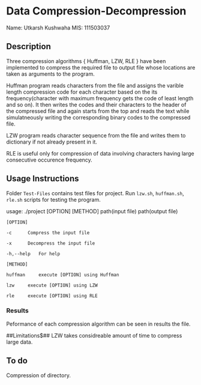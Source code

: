 # Data Compression-Decompression #
Name: Utkarsh Kushwaha
MIS: 111503037

## Description ##
Three compression algorithms { Huffman, LZW, RLE } have been implemented
to compress the required file to output file whose locations are taken as arguments to the program.

Huffman program reads characters from the file and assigns the varible length compression code
for each character based on the its frequency(character with maximum frequency gets the code of least length and so on).
It then writes the codes and their characters to the header of the compressed file and again starts
from the top and reads the text while simulatneously writing the corresponding binary codes to the compressed file.

LZW program reads character sequence from the file and writes them to dictionary if not already present in it.

RLE is useful only for compression of data involving characters having large consecutive occurence frequency.

## Usage Instructions ##

Folder `Test-Files` contains test files for project.
Run `lzw.sh`, `huffman.sh`, `rle.sh` scripts for testing the program.

usage: ./project [OPTION] [METHOD] path(input file) path(output file)

	[OPTION]

	-c 		Compress the input file

	-x 		Decompress the input file

	-h,--help 	For help

	[METHOD]

	huffman 	execute [OPTION] using Huffman

	lzw		execute [OPTION] using LZW

	rle		execute [OPTION] using RLE

### Results ###
Peformance of each compression algorithm can be seen in results the file.

##Limitations$##
LZW takes considreable amount of time to compress large data.

## To do ##
Compression of directory.
